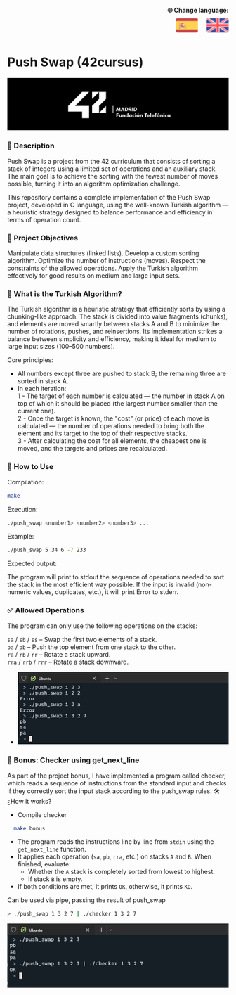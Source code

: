 <p align="end">
   <strong>🌐 Change language:</strong><br>
   <a href="README.es.md">
    <img src="https://github.com/Nachopuerto95/multilang/blob/main/ES.png" alt="Español" width="50">
  </a>&nbsp;&nbsp;&nbsp;
  <a href="/README.md">
    <img src="https://github.com/Nachopuerto95/multilang/blob/main/EN.png" alt="English" width="50">
  </a>
</p>

# Push Swap (42cursus)

<img src="https://github.com/Nachopuerto95/multilang/blob/main/42-Madrid%20-%20Edited.jpg">

### 📌 Description

Push Swap is a project from the 42 curriculum that consists of sorting a stack of integers using a limited set of operations and an auxiliary stack. The main goal is to achieve the sorting with the fewest number of moves possible, turning it into an algorithm optimization challenge.

This repository contains a complete implementation of the Push Swap project, developed in C language, using the well-known Turkish algorithm — a heuristic strategy designed to balance performance and efficiency in terms of operation count.

### 🚀 Project Objectives

Manipulate data structures (linked lists).
Develop a custom sorting algorithm.
Optimize the number of instructions (moves).
Respect the constraints of the allowed operations.
Apply the Turkish algorithm effectively for good results on medium and large input sets.

### 🧠 What is the Turkish Algorithm?

The Turkish algorithm is a heuristic strategy that efficiently sorts by using a chunking-like approach. The stack is divided into value fragments (chunks), and elements are moved smartly between stacks A and B to minimize the number of rotations, pushes, and reinsertions. Its implementation strikes a balance between simplicity and efficiency, making it ideal for medium to large input sizes (100–500 numbers).

Core principles:

- All numbers except three are pushed to stack B; the remaining three are sorted in stack A.
- In each iteration:<br>
  1 - The target of each number is calculated — the number in stack A on top of which it should be placed (the largest number smaller than the current one).<br>
  2 - Once the target is known, the "cost" (or price) of each move is calculated — the number of operations needed to bring both the element and its target to the top of their respective stacks.<br>
  3 - After calculating the cost for all elements, the cheapest one is moved, and the targets and prices are recalculated.<br>

### 🔧 How to Use

Compilation:

```bash
make
```

Execution:

```bash
./push_swap <number1> <number2> <number3> ...
```

Example:

```bash
./push_swap 5 34 6 -7 233
```

Expected output:

The program will print to stdout the sequence of operations needed to sort the stack in the most efficient way possible.
If the input is invalid (non-numeric values, duplicates, etc.), it will print Error to stderr.

### ✅ Allowed Operations

The program can only use the following operations on the stacks:

`sa` / `sb` / `ss` – Swap the first two elements of a stack. <br>
`pa` / `pb` – Push the top element from one stack to the other. <br>
`ra` / `rb` / `rr` – Rotate a stack upward.<br>
`rra` / `rrb` / `rrr` – Rotate a stack downward.<br>

- <img src="https://github.com/Nachopuerto95/multilang/blob/main/pswap1.png">

### 🧩 Bonus: Checker using get_next_line
As part of the project bonus, I have implemented a program called checker, which reads a sequence of instructions from the standard input and checks if they correctly sort the input stack according to the push_swap rules.
🛠️ ¿How it works?
- Compile checker
```bash
  make bonus
```
- The program reads the instructions line by line from `stdin` using the `get_next_line` function.
- It applies each operation (`sa`, `pb`, `rra`, etc.) on stacks `A` and `B`.
When finished, evaluate:
  - Whether the `A` stack is completely sorted from lowest to highest.
  - If stack `B` is empty.
- If both conditions are met, it prints `OK`, otherwise, it prints `KO`.

Can be used via pipe, passing the result of push_swap

```bash
> ./push_swap 1 3 2 7 | ./checker 1 3 2 7
```
<img src="https://github.com/Nachopuerto95/multilang/blob/main/pswap2.png">
